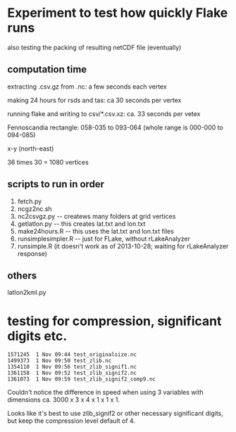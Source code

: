 Experiment to test how quickly Flake runs
=========================================

also testing the packing of resulting netCDF file (eventually)

computation time
----------------

extracting .csv.gz from .nc: a few seconds each vertex

making 24 hours for rsds and tas: ca 30 seconds per vertex

running flake and writing to csv/*.csv.xz: ca. 33 seconds per vetex

Fennoscandia rectangle: 058-035 to 093-064 (whole range is 000-000 to 094-085)

x-y (north-east)

36 times 30 = 1080 vertices

scripts to run in order
-----------------------

1. fetch.py
2. ncgz2nc.sh
3. nc2csvgz.py -- createws many folders at grid vertices
4. getlatlon.py -- this creates lat.txt and lon.txt
5. make24hours.R -- this uses the lat.txt and lon.txt files
6. runsimplesimpler.R -- just for FLake, without rLakeAnalyzer
7. runsimple.R (it doesn't work as of 2013-10-28; waiting for rLakeAnalyzer response)

others
------
latlon2kml.py

testing for compression, significant digits etc.
================================================

    1571245  1 Nov 09:44 test_originalsize.nc
    1499373  1 Nov 09:50 test_zlib.nc
    1354110  1 Nov 09:56 test_zlib_signif1.nc
    1361158  1 Nov 09:52 test_zlib_signif2.nc
    1361073  1 Nov 09:59 test_zlib_signif2_comp9.nc

Couldn't notice the difference in speed when using 3 variables with dimensions ca. 3000 x 3 x 4 x 1 x 1 x 1.

Looks like it's best to use zlib_signif2 or other necessary significant digits, but keep the compression level default of 4. 

